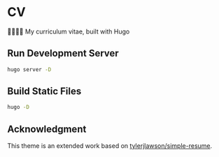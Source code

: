# CV

👨🏻‍💻💼 My curriculum vitae, built with Hugo

## Run Development Server

```sh
hugo server -D
```

## Build Static Files

```sh
hugo -D
```

## Acknowledgment

This theme is an extended work based on [tylerjlawson/simple-resume](https://github.com/tylerjlawson/simple-resume).

